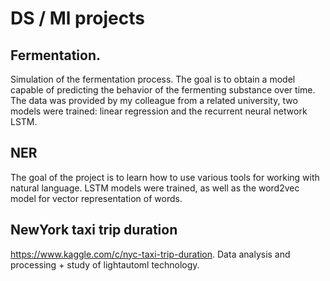 # DS / Ml projects

## Fermentation. 
Simulation of the fermentation process. The goal is to obtain a model capable of predicting the behavior of the fermenting substance over time. The data was provided by my colleague from a related university, two models were trained: linear regression and the recurrent neural network LSTM. 

## NER
The goal of the project is to learn how to use various tools for working with natural language. LSTM models were trained, as well as the word2vec model for vector representation of words.

## NewYork taxi trip duration
https://www.kaggle.com/c/nyc-taxi-trip-duration. Data analysis and processing + study of lightautoml technology.
